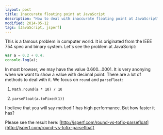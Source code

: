 ```yaml
---
layout: post
title: Inaccurate floating point at JavaScript
description: "How to deal with inaccurate floating point at JavaScript"
modified: 2014-05-12
tags: [JavaScript, jsperf]
---
```


This is a famous problem in computer world. It is originated from the IEEE 754 spec and binary system. Let's see the problem at JavaScript:

```javascript
var a = 0.2 + 0.4;
console.log(a);
```

In most browser, we may have the value 0.600...0001. It is very anonying when we want to show a value with decimal point. There are a lot of methods to deal with it. We focus on `round` and `parseFloat`:

1. `Math.round(a * 10) / 10`

2. `parseFloat(a.toFixed(1))`

I believe that you will say method 1 has high performance. But how faster it has?

Please see the result here: [http://jsperf.com/round-vs-tofix-parsefloat](http://jsperf.com/round-vs-tofix-parsefloat)
